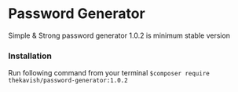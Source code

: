 # Password Generator
Simple & Strong password generator
1.0.2 is minimum stable version

### Installation

Run following command from your terminal
`$composer require thekavish/password-generator:1.0.2`